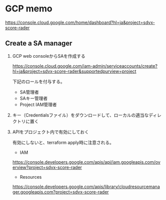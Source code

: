 # GCP memo

https://console.cloud.google.com/home/dashboard?hl=ja&project=sdvx-score-rader


## Create a SA manager

1. GCP web consoleからSAを作成する

    https://console.cloud.google.com/iam-admin/serviceaccounts/create?hl=ja&project=sdvx-score-rader&supportedpurview=project

    下記のロールを付与する。

    * SA管理者
    * SAキー管理者
    * Project IAM管理者

2. キー（Credentialsファイル）をダウンロードして、ローカルの適当なディレクトリに置く

3. APIをプロジェクト内で有効にしておく

    有効にしないと、terraform apply時に注意される。

    * IAM

    https://console.developers.google.com/apis/api/iam.googleapis.com/overview?project=sdvx-score-rader

    * Resources

    https://console.developers.google.com/apis/library/cloudresourcemanager.googleapis.com?project=sdvx-score-rader
